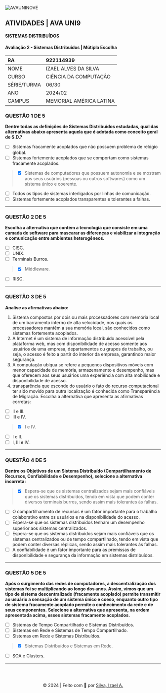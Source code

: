 ![AVAUNINOVE](https://aapa.uninove.br/seu/AVA/imgs/logo-ava.png)

## ATIVIDADES | AVA UNI9

#### SISTEMAS DISTRIBUÍDOS

#### Avaliação 2 - Sistemas Distribuídos | Mútipla  Escolha

|	RA	|	922114939	|
|:----------------|:-------------------|
|	NOME	|	IZAEL ALVES DA SILVA	|
|	CURSO	|	CIÊNCIA DA COMPUTAÇÃO	|
|	SÉRIE/TURMA	|	06/30	|
|	ANO	|	2024/02	|
|	CAMPUS	|	MEMORIAL AMÉRICA LATINA	|

### QUESTÃO 1 DE 5
**Dentre todas as definições de Sistemas Distribuídos estudadas, qual das alternativas abaixo apresenta aquela que é adotada como conceito geral de S.D.?**
- [ ] Sistemas fracamente acoplados que não possuem problema de relógio global.
- [ ] Sistemas fortemente acoplados que se comportam como sistemas fracamente acoplados.
> - [x] Sistemas de computadores que possuem autonomia e se mostram aos seus usuários (pessoas ou outros softwares) como um sistema único e coerente.
- [ ] Todos os tipos de sistemas interligados por linhas de comunicação.
- [ ] Sistemas fortemente acoplados transparentes e tolerantes a falhas.

---

### QUESTÃO 2 DE 5
**Escolha a alternativa que contém a tecnologia que consiste em uma camada de software para mascarar as diferenças e viabilizar a integração e comunicação entre ambientes heterogêneos.**
- [ ] CISC.
- [ ] UNIX.
- [ ] Terminais Burros.
> - [x] Middleware.
- [ ] RISC.

---

### QUESTÃO 3 DE 5
**Analise as afirmativas abaixo:**
1. Sistema compostos por dois ou mais processadores com memória local de um barramento interno de alta velocidade, nos quais os processadores mantêm a sua memória local, são conhecidos como sistemas fortemente acoplados.
2. A Internet é um sistema de informação distribuído acessível pela plataforma web, mas com disponibilidade de acesso somente aos usuários de uma empresa, departamentos ou grupos de trabalho, ou seja, o acesso é feito a partir do interior da empresa, garantindo maior segurança.
3. A computação ubíqua se refere a pequenos dispositivos móveis com menor capacidade de memória, armazenamento e desempenho, mas que oferecem aos seus usuários uma experiência com alta mobilidade e disponibilidade de acesso.
4. transparência que esconde do usuário o fato do recurso computacional ter sido movido para outra localização é conhecida como Transparência de Migração.
Escolha a alternativa que apresenta as afirmativas corretas:

- [ ] II e III.
- [ ] III e IV.
> - [x] I e IV.
- [ ] I e II.
- [ ] I, III e IV.

---

### QUESTÃO 4 DE 5
**Dentre os Objetivos de um Sistema Distribuído (Compartilhamento de Recursos, Confiabilidade e Desempenho), selecione a alternativa incorreta:**
> - [x] Espera-se que os sistemas centralizados sejam mais confiáveis que os sistemas distribuídos, tendo em vista que podem conter diversos terminais burros, sendo assim mais tolerantes às falhas.
- [ ] O compartilhamento de recursos é um fator importante para o trabalho colaborativo entre os usuários e na disponibilidade do acesso.
- [ ] Espera-se que os sistemas distribuídos tenham um desempenho superior aos sistemas centralizados.
- [ ] Espera-se que os sistemas distribuídos sejam mais confiáveis que os sistemas centralizados ou de tempo compartilhado, tendo em vista que podem conter diversas réplicas, sendo assim mais tolerantes às falhas.
- [ ] A confiabilidade é um fator importante para as premissas de disponibilidade e segurança da informação em sistemas distribuídos.

---

### QUESTÃO 5 DE 5
**Após o surgimento das redes de computadores, a descentralização dos sistemas foi se multiplicando ao longo dos anos. Assim, vimos que um tipo de sistema descentralizado (fracamente acoplado) permite transmitir ao usuário a sensação de um sistema único e coeso, enquanto outro tipo de sistema fracamente acoplado permite o conhecimento da rede e de seus componentes.**
**Selecione a alternativa que apresenta, na ordem apresentada acima, esses sistemas fracamente acoplados.**
- [ ] Sistemas de Tempo Compartilhado e Sistemas Distribuídos.
- [ ] Sistemas em Rede e Sistemas de Tempo Compartilhado.
- [ ] Sistemas em Rede e Sistemas Distribuídos.
> - [x] Sistemas Distribuídos e Sistemas em Rede.
- [ ] SOA e Clusters.

---

<br>
<br>

<p align="center">
    © 2024 | Feito com 💟 por
    <a href="https://www.linkedin.com/in/izaelsilva" target="_blank">Silva, Izael A.</a>
</p>